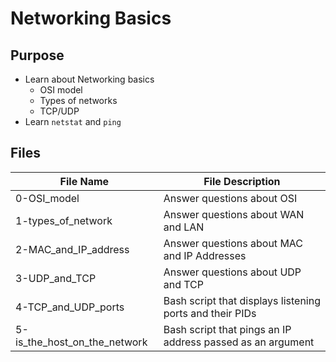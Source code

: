 # Networking Basics

## Purpose
* Learn about Networking basics
  * OSI model
  * Types of networks
  * TCP/UDP
*  Learn `netstat` and `ping`

## Files

| File Name | File Description |
| --------- | ---------------- |
| 0-OSI\_model | Answer questions about OSI |
| 1-types\_of\_network | Answer questions about WAN and LAN |
| 2-MAC\_and\_IP\_address | Answer questions about MAC and IP Addresses |
| 3-UDP\_and\_TCP | Answer questions about UDP and TCP |
| 4-TCP\_and\_UDP\_ports | Bash script that displays listening ports and their PIDs |
| 5-is\_the\_host\_on\_the\_network | Bash script that pings an IP address passed as an argument |
